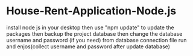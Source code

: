 # House-Rent-Application-Node.js
install node js in your desktop
then use "npm update" to update the packages 
then backup the project database
then change the database username and password (if you need) from database connection file
run and enjos(collect username and password after update database)

